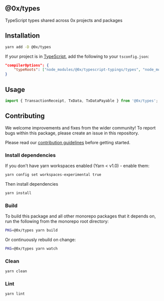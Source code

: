 ## @0x/types

TypeScript types shared across 0x projects and packages

## Installation

```bash
yarn add -D @0x/types
```

If your project is in [TypeScript](https://www.typescriptlang.org/), add the following to your `tsconfig.json`:

```json
"compilerOptions": {
    "typeRoots": ["node_modules/@0x/typescript-typings/types", "node_modules/@types"],
}
```

## Usage

```javascript
import { TransactionReceipt, TxData, TxDataPayable } from '@0x/types';
```

## Contributing

We welcome improvements and fixes from the wider community! To report bugs within this package, please create an issue in this repository.

Please read our [contribution guidelines](../../CONTRIBUTING.md) before getting started.

### Install dependencies

If you don't have yarn workspaces enabled (Yarn < v1.0) - enable them:

```bash
yarn config set workspaces-experimental true
```

Then install dependencies

```bash
yarn install
```

### Build

To build this package and all other monorepo packages that it depends on, run the following from the monorepo root directory:

```bash
PKG=@0x/types yarn build
```

Or continuously rebuild on change:

```bash
PKG=@0x/types yarn watch
```

### Clean

```bash
yarn clean
```

### Lint

```bash
yarn lint
```
